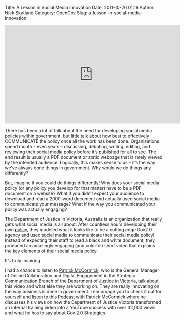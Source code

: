 Title: A Lesson in Social Media Innovation
Date: 2011-10-26 01:19
Author: Nick Skytland
Category: OpenGov
Slug: a-lesson-in-social-media-innovation

<iframe width="560" height="315" src="http://www.youtube.com/embed/8iQLkt5CG8I" frameborder="0" allowfullscreen></iframe>

There has been a lot of talk about the need for developing social media
policies within government, but little talk about how best to
effectively COMMUNICATE the policy once all the work has been done.
Organizations spend month – even years – discussing, debating, writing,
editing, and reviewing their social media policy before it’s published
for all to see. The end result is usually a PDF document or static
webpage that is rarely viewed by the intended audience. Logically, this
makes sense to us – it’s the way we’ve always done things in government.
Why would we do things any differently?

But, imagine if you could do things differently! Why does your social
media policy (or any policy you develop for that matter) have to be a
PDF document on a website? What if you didn’t expect your audience to
download and read a 2000-word document and actually used social media to
communicate your message? What if the way you communicated your policy
was actually engaging?

The Department of Justice in Victoria, Australia is an organization that
really gets what social media is all about. After countless hours
developing their own [policy][], they modeled what it looks like to be a
cutting edge Gov2.0 agency and used social media to communicate their
social media policy! Instead of expecting their staff to read a black
and white document, they produced an amazingly engaging (and colorful)
short video that explains the key elements of their social media policy.

It’s truly inspiring.

I had a chance to listen to [Patrick McCormick][], who is the General
Manager of Online Collaboration and Digital Engagement in the Strategic
Communication Branch of the Department of Justice in Victoria, talk
about this video and what else they are working on. They are really
innovating on the way business is done in government. I encourage you to
check it out for yourself and listen to this [Podcast][] with Patrick
McCormick where he discusses his views on how the Department of Justice
Victoria transformed an internal training video into a YouTube success
with over 32,000 views and what he has to say about Gov 2.0 Strategies.

  [policy]: http://www.justice.vic.gov.au/socialmedia
  [Patrick McCormick]: http://www.gov2.com.au/2011/speakers/patrick-mccormick
  [Podcast]: http://www.gov2.com.au/2011/podcasts
